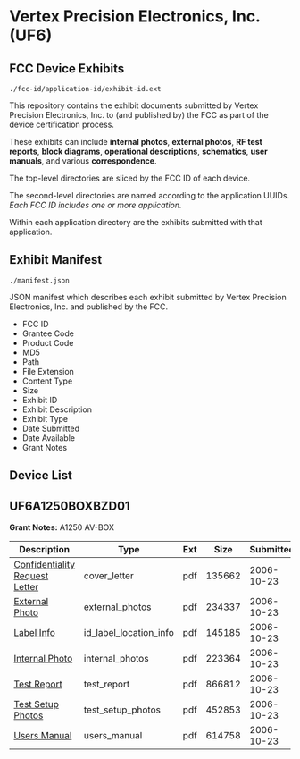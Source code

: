 # Vertex Precision Electronics,  Inc. (UF6)
## FCC Device Exhibits

```
./fcc-id/application-id/exhibit-id.ext
```

This repository contains the exhibit documents submitted by Vertex Precision Electronics,  Inc. to (and published by) the FCC as part of the device certification process.

These exhibits can include **internal photos**, **external photos**, **RF test reports**, **block diagrams**, **operational descriptions**, **schematics**, **user manuals**, and various **correspondence**.

The top-level directories are sliced by the FCC ID of each device.

The second-level directories are named according to the application UUIDs. *Each FCC ID includes one or more application.*

Within each application directory are the exhibits submitted with that application. 

## Exhibit Manifest

```
./manifest.json
```

JSON manifest which describes each exhibit submitted by Vertex Precision Electronics,  Inc. and published by the FCC.

- FCC ID
- Grantee Code
- Product Code
- MD5
- Path
- File Extension
- Content Type
- Size
- Exhibit ID
- Exhibit Description
- Exhibit Type
- Date Submitted
- Date Available
- Grant Notes

## Device List
## UF6A1250BOXBZD01
**Grant Notes:** A1250 AV-BOX

| Description | Type | Ext | Size | Submitted | Available |
| ----------- | ---- | --- | ---- | --------- | --------- |
| [Confidentiality Request Letter](UF6A1250BOXBZD01/3a38e245d2456f903f02edbc3b6ebe0f/719050.pdf) | cover_letter | pdf | 135662 | 2006-10-23 | 2006-10-23 |
| [External Photo](UF6A1250BOXBZD01/3a38e245d2456f903f02edbc3b6ebe0f/719051.pdf) | external_photos | pdf | 234337 | 2006-10-23 | 2006-10-23 |
| [Label Info](UF6A1250BOXBZD01/3a38e245d2456f903f02edbc3b6ebe0f/719053.pdf) | id_label_location_info | pdf | 145185 | 2006-10-23 | 2006-10-23 |
| [Internal Photo](UF6A1250BOXBZD01/3a38e245d2456f903f02edbc3b6ebe0f/719052.pdf) | internal_photos | pdf | 223364 | 2006-10-23 | 2006-10-23 |
| [Test Report](UF6A1250BOXBZD01/3a38e245d2456f903f02edbc3b6ebe0f/719057.pdf) | test_report | pdf | 866812 | 2006-10-23 | 2006-10-23 |
| [Test Setup Photos](UF6A1250BOXBZD01/3a38e245d2456f903f02edbc3b6ebe0f/719058.pdf) | test_setup_photos | pdf | 452853 | 2006-10-23 | 2006-10-23 |
| [Users Manual](UF6A1250BOXBZD01/3a38e245d2456f903f02edbc3b6ebe0f/719054.pdf) | users_manual | pdf | 614758 | 2006-10-23 | 2006-10-23 |
